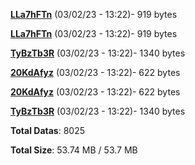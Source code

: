 [**LLa7hFTn**](/data/LLa7hFTn.txt) (03/02/23 - 13:22)- 919 bytes

[**LLa7hFTn**](/data/LLa7hFTn.txt) (03/02/23 - 13:22)- 919 bytes

[**TyBzTb3R**](/data/TyBzTb3R.txt) (03/02/23 - 13:22)- 1340 bytes

[**20KdAfyz**](/data/20KdAfyz.txt) (03/02/23 - 13:22)- 622 bytes

[**20KdAfyz**](/data/20KdAfyz.txt) (03/02/23 - 13:22)- 622 bytes

[**TyBzTb3R**](/data/TyBzTb3R.txt) (03/02/23 - 13:22)- 1340 bytes

**Total Datas**: 8025

**Total Size**: 53.74 MB / 53.7 MB
